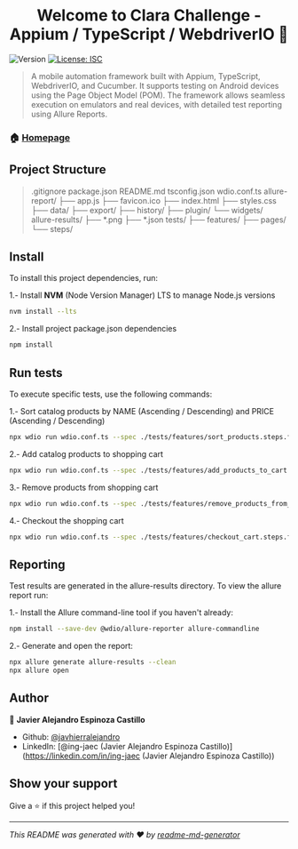 <h1 align="center">Welcome to Clara Challenge - Appium / TypeScript / WebdriverIO 👋</h1>
<p>
  <img alt="Version" src="https://img.shields.io/badge/version-1.0-blue.svg?cacheSeconds=2592000" />
  <a href="#" target="_blank">
    <img alt="License: ISC" src="https://img.shields.io/badge/License-ISC-yellow.svg" />
  </a>
</p>

> A mobile automation framework built with Appium, TypeScript, WebdriverIO, and Cucumber. It supports testing on Android devices using the Page Object Model (POM). The framework allows seamless execution on emulators and real devices, with detailed test reporting using Allure Reports.

### 🏠 [Homepage](https://github.com/javhierralejandro/clara-challenge-ts)

## Project Structure
> .gitignore package.json README.md tsconfig.json wdio.conf.ts allure-report/ ├── app.js ├── favicon.ico ├── index.html ├── styles.css ├── data/ ├── export/ ├── history/ ├── plugin/ └── widgets/ allure-results/ ├── *.png ├── *.json tests/ ├── features/ ├── pages/ └── steps/



## Install
To install this project dependencies, run:

1.- Install **NVM** (Node Version Manager) LTS to manage Node.js versions
```sh
nvm install --lts
```

2.- Install project package.json dependencies
```sh
npm install
```

## Run tests
To execute specific tests, use the following commands:

1.- Sort catalog products by NAME (Ascending / Descending) and PRICE (Ascending / Descending)
```sh
npx wdio run wdio.conf.ts --spec ./tests/features/sort_products.steps.feature
```

2.- Add catalog products to shopping cart
```sh
npx wdio run wdio.conf.ts --spec ./tests/features/add_products_to_cart.steps.feature
```

3.- Remove products from shopping cart
```sh
npx wdio run wdio.conf.ts --spec ./tests/features/remove_products_from_cart.steps.feature
```

4.- Checkout the shopping cart
```sh
npx wdio run wdio.conf.ts --spec ./tests/features/checkout_cart.steps.feature
```

## Reporting
Test results are generated in the allure-results directory. To view the allure report run:

1.- Install the Allure command-line tool if you haven't already:
```sh
npm install --save-dev @wdio/allure-reporter allure-commandline
```

2.- Generate and open the report:
```sh
npx allure generate allure-results --clean
npx allure open
```

## Author

👤 **Javier Alejandro Espinoza Castillo**

* Github: [@javhierralejandro](https://github.com/javhierralejandro)
* LinkedIn: [@ing-jaec \(Javier Alejandro Espinoza Castillo\)](https://linkedin.com/in/ing-jaec \(Javier Alejandro Espinoza Castillo\))

## Show your support

Give a ⭐️ if this project helped you!

***
_This README was generated with ❤️ by [readme-md-generator](https://github.com/kefranabg/readme-md-generator)_